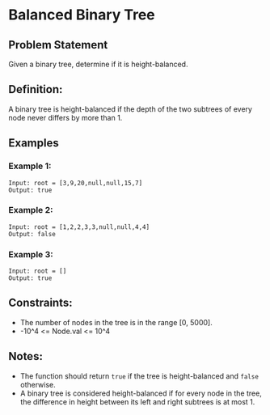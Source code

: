# Balanced Binary Tree

## Problem Statement
Given a binary tree, determine if it is height-balanced.

## Definition:
A binary tree is height-balanced if the depth of the two subtrees of every node never differs by more than 1.

## Examples

### Example 1:
```
Input: root = [3,9,20,null,null,15,7]
Output: true
```

### Example 2:
```
Input: root = [1,2,2,3,3,null,null,4,4]
Output: false
```

### Example 3:
```
Input: root = []
Output: true
```

## Constraints:
- The number of nodes in the tree is in the range [0, 5000].
- -10^4 <= Node.val <= 10^4

## Notes:
- The function should return `true` if the tree is height-balanced and `false` otherwise.
- A binary tree is considered height-balanced if for every node in the tree, the difference in height between its left and right subtrees is at most 1.